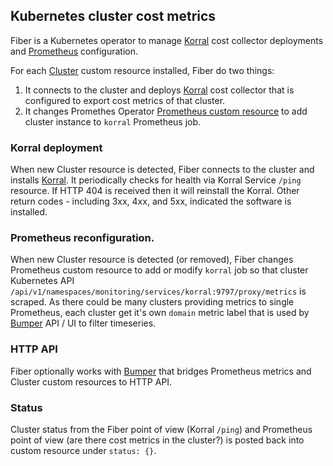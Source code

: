 ## Kubernetes cluster cost metrics

Fiber is a Kubernetes operator to manage [Korral] cost collector deployments and [Prometheus] configuration.

For each [Cluster](crds/cluster.yaml) custom resource installed, Fiber do two things:

1. It connects to the cluster and deploys [Korral] cost collector that is configured to export cost metrics of that cluster.
2. It changes Promethes Operator [Prometheus custom resource] to add cluster instance to `korral` Prometheus job.


### Korral deployment

When new Cluster resource is detected, Fiber connects to the cluster and installs [Korral]. It periodically checks for health via Korral Service `/ping` resource. If HTTP 404 is received then it will reinstall the Korral. Other return codes - including 3xx, 4xx, and 5xx, indicated the software is installed.


### Prometheus reconfiguration.

When new Cluster resource is detected (or removed), Fiber changes Prometheus custom resource to add or modify `korral` job so that cluster Kubernetes API `/api/v1/namespaces/monitoring/services/korral:9797/proxy/metrics` is scraped. As there could be many clusters providing metrics to single Prometheus, each cluster get it's own `domain` metric label that is used by [Bumper] API / UI to filter timeseries.


### HTTP API

Fiber optionally works with [Bumper] that bridges Prometheus metrics and Cluster custom resources to HTTP API.


### Status

Cluster status from the Fiber point of view (Korral `/ping`) and Prometheus point of view (are there cost metrics in the cluster?) is posted back into custom resource under `status: {}`.


[Prometheus]: https://prometheus.io/
[Korral]: https://github.com/agilestacks/korral
[Bumper]: https://github.com/agilestacks/bumper
[Prometheus custom resource]: https://github.com/prometheus-operator/prometheus-operator/blob/master/Documentation/design.md
